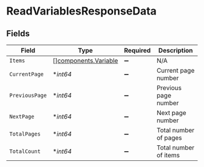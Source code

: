 # ReadVariablesResponseData


## Fields

| Field                                                        | Type                                                         | Required                                                     | Description                                                  |
| ------------------------------------------------------------ | ------------------------------------------------------------ | ------------------------------------------------------------ | ------------------------------------------------------------ |
| `Items`                                                      | [][components.Variable](../../models/components/variable.md) | :heavy_minus_sign:                                           | N/A                                                          |
| `CurrentPage`                                                | **int64*                                                     | :heavy_minus_sign:                                           | Current page number                                          |
| `PreviousPage`                                               | **int64*                                                     | :heavy_minus_sign:                                           | Previous page number                                         |
| `NextPage`                                                   | **int64*                                                     | :heavy_minus_sign:                                           | Next page number                                             |
| `TotalPages`                                                 | **int64*                                                     | :heavy_minus_sign:                                           | Total number of pages                                        |
| `TotalCount`                                                 | **int64*                                                     | :heavy_minus_sign:                                           | Total number of items                                        |